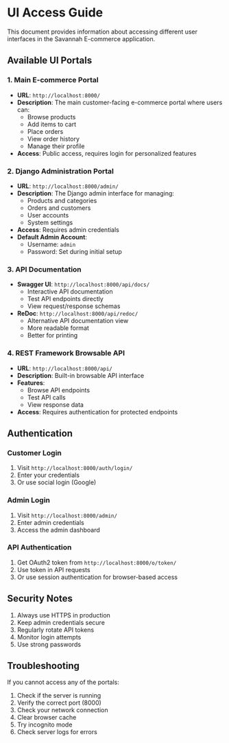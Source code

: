 # UI Access Guide

This document provides information about accessing different user interfaces in the Savannah E-commerce application.

## Available UI Portals

### 1. Main E-commerce Portal
- **URL**: `http://localhost:8000/`
- **Description**: The main customer-facing e-commerce portal where users can:
  - Browse products
  - Add items to cart
  - Place orders
  - View order history
  - Manage their profile
- **Access**: Public access, requires login for personalized features

### 2. Django Administration Portal
- **URL**: `http://localhost:8000/admin/`
- **Description**: The Django admin interface for managing:
  - Products and categories
  - Orders and customers
  - User accounts
  - System settings
- **Access**: Requires admin credentials
- **Default Admin Account**:
  - Username: `admin`
  - Password: Set during initial setup

### 3. API Documentation
- **Swagger UI**: `http://localhost:8000/api/docs/`
  - Interactive API documentation
  - Test API endpoints directly
  - View request/response schemas
- **ReDoc**: `http://localhost:8000/api/redoc/`
  - Alternative API documentation view
  - More readable format
  - Better for printing

### 4. REST Framework Browsable API
- **URL**: `http://localhost:8000/api/`
- **Description**: Built-in browsable API interface
- **Features**:
  - Browse API endpoints
  - Test API calls
  - View response data
- **Access**: Requires authentication for protected endpoints

## Authentication

### Customer Login
1. Visit `http://localhost:8000/auth/login/`
2. Enter your credentials
3. Or use social login (Google)

### Admin Login
1. Visit `http://localhost:8000/admin/`
2. Enter admin credentials
3. Access the admin dashboard

### API Authentication
1. Get OAuth2 token from `http://localhost:8000/o/token/`
2. Use token in API requests
3. Or use session authentication for browser-based access

## Security Notes

1. Always use HTTPS in production
2. Keep admin credentials secure
3. Regularly rotate API tokens
4. Monitor login attempts
5. Use strong passwords

## Troubleshooting

If you cannot access any of the portals:

1. Check if the server is running
2. Verify the correct port (8000)
3. Check your network connection
4. Clear browser cache
5. Try incognito mode
6. Check server logs for errors

